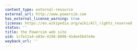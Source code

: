 ```yaml
---
content_type: external-resource
external_url: http://www.powersim.com
has_external_license_warning: true
license: https://en.wikipedia.org/wiki/All_rights_reserved
status: ''
title: the Powersim web site
uid: 1cfe11a4-e83e-4198-8098-41dee5b47e4e
wayback_url: ''
---
```

